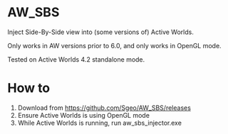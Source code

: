 # AW_SBS
Inject Side-By-Side view into (some versions of) Active Worlds.

Only works in AW versions prior to 6.0, and only works in OpenGL mode.

Tested on Active Worlds 4.2 standalone mode.

# How to

1. Download from https://github.com/Sgeo/AW_SBS/releases
1. Ensure Active Worlds is using OpenGL mode
1. While Active Worlds is running, run aw_sbs_injector.exe
